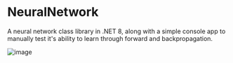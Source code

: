 # NeuralNetwork
A neural network class library in .NET 8, along with a simple console app to manually test it's ability to learn through forward and backpropagation.

![image](https://github.com/leojgrant/NeuralNetwork/assets/66557864/2eddbf54-4bec-4668-b5a8-51b0df0390bc)
